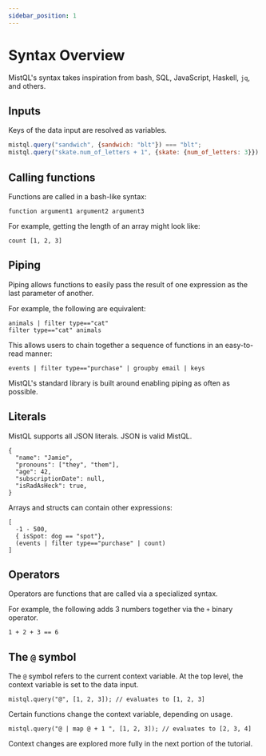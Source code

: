 ```yaml
---
sidebar_position: 1
---
```


# Syntax Overview

MistQL's syntax takes inspiration from bash, SQL, JavaScript, Haskell, `jq`, and others.

## Inputs

Keys of the data input are resolved as variables.

```js
mistql.query("sandwich", {sandwich: "blt"}) === "blt";
mistql.query("skate.num_of_letters + 1", {skate: {num_of_letters: 3}}) === 4;
```

## Calling functions

Functions are called in a bash-like syntax: 

```
function argument1 argument2 argument3
```

For example, getting the length of an array might look like:

```
count [1, 2, 3]
```

## Piping

Piping allows functions to easily pass the result of one expression as the last parameter of another.

For example, the following are equivalent:
```
animals | filter type=="cat"
filter type=="cat" animals
```

This allows users to chain together a sequence of functions in an easy-to-read manner:

```
events | filter type=="purchase" | groupby email | keys
```

MistQL's standard library is built around enabling piping as often as possible.




## Literals

MistQL supports all JSON literals. JSON is valid MistQL.

```
{
  "name": "Jamie",
  "pronouns": ["they", "them"],
  "age": 42,
  "subscriptionDate": null, 
  "isRadAsHeck": true,
}
```

Arrays and structs can contain other expressions:

```
[
  -1 - 500,
  { isSpot: dog == "spot"},
  (events | filter type=="purchase" | count)
]
```

## Operators

Operators are functions that are called via a specialized syntax. 

For example, the following adds 3 numbers together via the `+` binary operator.

```
1 + 2 + 3 == 6
```

## The `@` symbol

The `@` symbol refers to the current context variable. At the top level, the context variable is set to the data input.

```
mistql.query("@", [1, 2, 3]); // evaluates to [1, 2, 3]
```

Certain functions change the context variable, depending on usage.

```
mistql.query("@ | map @ + 1 ", [1, 2, 3]); // evaluates to [2, 3, 4]
```

Context changes are explored more fully in the next portion of the tutorial.

